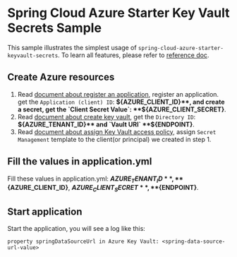 
# Spring Cloud Azure Starter Key Vault Secrets Sample

This sample illustrates the simplest usage of `spring-cloud-azure-starter-keyvault-secrets`. To learn all features, please refer to [reference doc](https://microsoft.github.io/spring-cloud-azure/docs/4.0.0-beta.1/reference/html/index.html).

## Create Azure resources

1. Read [document about register an application](https://docs.microsoft.com/azure/active-directory/develop/quickstart-register-app), register an application. get the `Application (client) ID`: **${AZURE_CLIENT_ID}**, and create a secret, get the `Client Secret Value`: **${AZURE_CLIENT_SECRET}**.
2. Read [document about create key vault](https://docs.microsoft.com/en-us/azure/key-vault/general/quick-create-portal), get the `Directory ID`: **${AZURE_TENANT_ID}** and `Vault URI` **${ENDPOINT}**.
3. Read [document about assign Key Vault access policy](https://docs.microsoft.com/en-us/azure/key-vault/general/assign-access-policy?tabs=azure-portal), assign `Secret Management` template to the client(or principal) we created in step 1.

## Fill the values in application.yml
Fill these values in application.yml: **${AZURE_TENANT_ID}**, **${AZURE_CLIENT_ID}**, **${AZURE_CLIENT_SECRET}**, **${ENDPOINT}**.

## Start application
Start the application, you will see a log like this:
```text
property springDataSourceUrl in Azure Key Vault: <spring-data-source-url-value>
```


